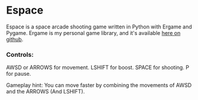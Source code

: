 Espace
======

Espace is a space arcade shooting game written in Python with Ergame and Pygame.
Ergame is my personal game library, and it's available [here on github](https://github.com/EricsonWillians/Ergame).

### Controls:

AWSD or ARROWS for movement.
LSHIFT for boost.
SPACE for shooting.
P for pause.

Gameplay hint: You can move faster by combining the movements of AWSD and the ARROWS (And LSHIFT).
